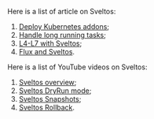 Here is a list of article on Sveltos:

1. [Deploy Kubernetes addons](https://medium.com/@gianluca.mardente/sveltos-a-solution-to-deploy-kubernetes-add-ons-in-clusterapi-powered-clusters-b9d4b48fc819);
2. [Handle long running tasks](https://medium.com/@gianluca.mardente/how-to-handle-long-running-tasks-in-kubernetes-reconciliation-loop-3cc04bfa2681);
3. [L4-L7 with Sveltos](https://medium.com/@projectsveltos/how-to-deploy-l4-and-l7-routing-on-multiple-kubernetes-clusters-securely-and-programmatically-930ebe65fa8c);
4. [Flux and Sveltos](https://medium.com/@projectsveltos/flux-and-sveltos-friends-or-enemies-7cdc8fb8f953).

Here is a list of YouTube videos on Sveltos:

1. [Sveltos overview](https://www.youtube.com/watch?v=Ai5Mr9haWKM&t=4s);
2. [Sveltos DryRun mode](https://www.youtube.com/watch?v=gfWN_QJAL6k&t=86s);
3. [Sveltos Snapshots](https://www.youtube.com/watch?v=ALcp1_Nj9r4);
4. [Sveltos Rollback](https://www.youtube.com/watch?v=sTo6RcWP1BQ&t=16s).
